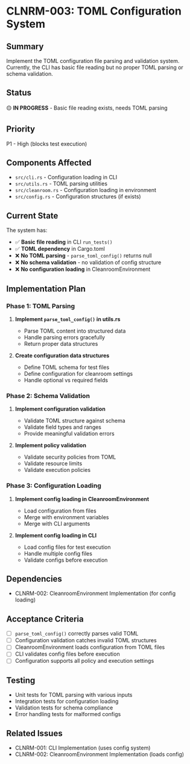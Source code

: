 # CLNRM-003: TOML Configuration System

## Summary
Implement the TOML configuration file parsing and validation system. Currently, the CLI has basic file reading but no proper TOML parsing or schema validation.

## Status
🟡 **IN PROGRESS** - Basic file reading exists, needs TOML parsing

## Priority
P1 - High (blocks test execution)

## Components Affected
- `src/cli.rs` - Configuration loading in CLI
- `src/utils.rs` - TOML parsing utilities
- `src/cleanroom.rs` - Configuration loading in environment
- `src/config.rs` - Configuration structures (if exists)

## Current State
The system has:
- ✅ **Basic file reading** in CLI `run_tests()`
- ✅ **TOML dependency** in Cargo.toml
- ❌ **No TOML parsing** - `parse_toml_config()` returns null
- ❌ **No schema validation** - no validation of config structure
- ❌ **No configuration loading** in CleanroomEnvironment

## Implementation Plan

### Phase 1: TOML Parsing
1. **Implement `parse_toml_config()` in utils.rs**
   - Parse TOML content into structured data
   - Handle parsing errors gracefully
   - Return proper data structures

2. **Create configuration data structures**
   - Define TOML schema for test files
   - Define configuration for cleanroom settings
   - Handle optional vs required fields

### Phase 2: Schema Validation
1. **Implement configuration validation**
   - Validate TOML structure against schema
   - Validate field types and ranges
   - Provide meaningful validation errors

2. **Implement policy validation**
   - Validate security policies from TOML
   - Validate resource limits
   - Validate execution policies

### Phase 3: Configuration Loading
1. **Implement config loading in CleanroomEnvironment**
   - Load configuration from files
   - Merge with environment variables
   - Merge with CLI arguments

2. **Implement config loading in CLI**
   - Load config files for test execution
   - Handle multiple config files
   - Validate configs before execution

## Dependencies
- CLNRM-002: CleanroomEnvironment Implementation (for config loading)

## Acceptance Criteria
- [ ] `parse_toml_config()` correctly parses valid TOML
- [ ] Configuration validation catches invalid TOML structures
- [ ] CleanroomEnvironment loads configuration from TOML files
- [ ] CLI validates config files before execution
- [ ] Configuration supports all policy and execution settings

## Testing
- Unit tests for TOML parsing with various inputs
- Integration tests for configuration loading
- Validation tests for schema compliance
- Error handling tests for malformed configs

## Related Issues
- CLNRM-001: CLI Implementation (uses config system)
- CLNRM-002: CleanroomEnvironment Implementation (loads config)

